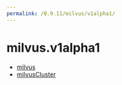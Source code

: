```yaml
---
permalink: /0.9.11/milvus/v1alpha1/
---
```


# milvus.v1alpha1



* [milvus](milvus.md)
* [milvusCluster](milvusCluster.md)